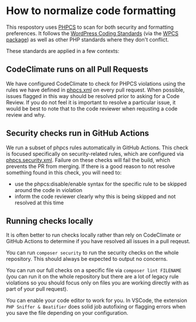 # How to normalize code formatting

This respostory uses [PHPCS](https://github.com/squizlabs/PHP_CodeSniffer) to scan for both security and formatting
preferences. It follows the [WordPress Coding Standards](https://developer.wordpress.org/coding-standards/wordpress-coding-standards/)
 (via the [WPCS package](https://github.com/WordPress/WordPress-Coding-Standards)) as well as other PHP standards where
 they don't conflict.

These standards are applied in a few contexts:

## CodeClimate runs on all Pull Requests

We have configured CodeClimate to check for PHPCS violations using the rules we have defined in [phpcs.xml](../../phpcs.xml) on every
pull request. When possible, issues flagged in this way should be resolved prior to asking for a Code Review. If you do
not feel it is important to resolve a particular issue, it would be best to note that to the code reviewer when
requsting a code review and why.

## Security checks run in GitHub Actions

We run a subset of phpcs rules automatically in GitHub Actions. This check is focused specifically on security-related
rules, which are configured via [phpcs.security.xml](../../phpcs.security.xml). Failure on these checks will fail the
build, which prevents the PR from merging. If there is a good reason to not resolve something found in this check, you
will need to:

- use the phpcs:disable/enable syntax for the specific rule to be skipped around the code in violation
- inform the code reviewer clearly why this is being skipped and not resolved at this time

## Running checks locally

It is often better to run checks locally rather than rely on CodeClimate or GitHub Actions to determine if you have
resolved all issues in a pull reqeust.

You can run `composer security` to run the security checks on the whole repository. This should always be expected to
output no concerns.

You can run our full checks on a specific file via `composer lint FILENAME` (you can run it on the whole repository
but there are a lot of legacy rule violations so you should focus only on files you are working directly with as part
of your pull request).

You can enable your code editor to work for you. In VSCode, the extension `PHP Sniffer & Beatifier` does solid job
autofixing or flagging errors when you save the file depending on your configuration.